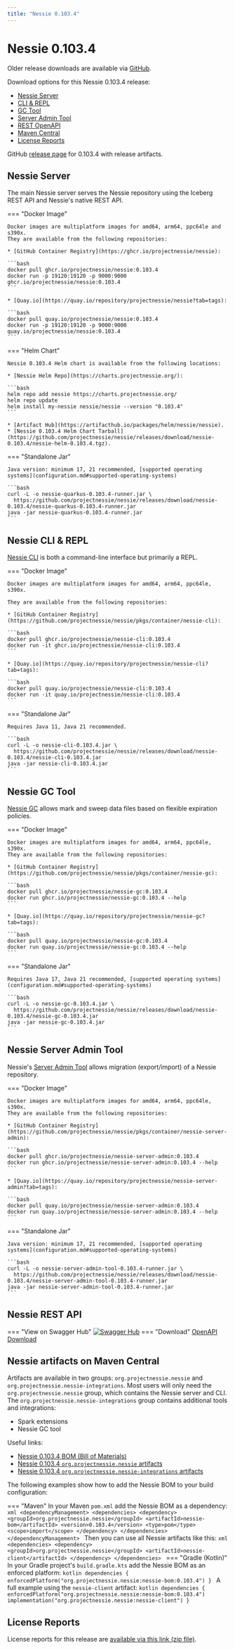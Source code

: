 ```yaml
---
title: "Nessie 0.103.4"
---
```


# Nessie 0.103.4

Older release downloads are available via [GitHub](https://github.com/projectnessie/nessie/releases).

Download options for this Nessie 0.103.4 release:

* [Nessie Server](#nessie-server)
* [CLI & REPL](#nessie-cli--repl)
* [GC Tool](#nessie-gc-tool)
* [Server Admin Tool](#nessie-server-admin-tool)
* [REST OpenAPI](#nessie-rest-api)
* [Maven Central](#nessie-artifacts-on-maven-central)
* [License Reports](#license-reports)

GitHub [release page](https://github.com/projectnessie/nessie/releases/tag/nessie-0.103.4) for 0.103.4 with release artifacts.

## Nessie Server

The main Nessie server serves the Nessie repository using the Iceberg REST API and Nessie's native REST API.

=== "Docker Image"

    Docker images are multiplatform images for amd64, arm64, ppc64le and s390x.
    They are available from the following repositories:

    * [GitHub Container Registry](https://ghcr.io/projectnessie/nessie):

    ```bash
    docker pull ghcr.io/projectnessie/nessie:0.103.4
    docker run -p 19120:19120 -p 9000:9000 ghcr.io/projectnessie/nessie:0.103.4
    ```

    * [Quay.io](https://quay.io/repository/projectnessie/nessie?tab=tags):

    ```bash
    docker pull quay.io/projectnessie/nessie:0.103.4
    docker run -p 19120:19120 -p 9000:9000 quay.io/projectnessie/nessie:0.103.4
    ```

=== "Helm Chart"

    Nessie 0.103.4 Helm chart is available from the following locations:

    * [Nessie Helm Repo](https://charts.projectnessie.org/):

    ```bash
    helm repo add nessie https://charts.projectnessie.org/
    helm repo update
    helm install my-nessie nessie/nessie --version "0.103.4"
    ```

    * [Artifact Hub](https://artifacthub.io/packages/helm/nessie/nessie).
    * [Nessie 0.103.4 Helm Chart Tarball](https://github.com/projectnessie/nessie/releases/download/nessie-0.103.4/nessie-helm-0.103.4.tgz).

=== "Standalone Jar"

    Java version: minimum 17, 21 recommended, [supported operating systems](configuration.md#supported-operating-systems)

    ```bash
    curl -L -o nessie-quarkus-0.103.4-runner.jar \
      https://github.com/projectnessie/nessie/releases/download/nessie-0.103.4/nessie-quarkus-0.103.4-runner.jar
    java -jar nessie-quarkus-0.103.4-runner.jar
    ```

## Nessie CLI & REPL

[Nessie CLI](cli.md) is both a command-line interface but primarily a REPL.

=== "Docker Image"

    Docker images are multiplatform images for amd64, arm64, ppc64le, s390x.

    They are available from the following repositories:

    * [GitHub Container Registry](https://github.com/projectnessie/nessie/pkgs/container/nessie-cli):

    ```bash
    docker pull ghcr.io/projectnessie/nessie-cli:0.103.4
    docker run -it ghcr.io/projectnessie/nessie-cli:0.103.4 
    ```

    * [Quay.io](https://quay.io/repository/projectnessie/nessie-cli?tab=tags):

    ```bash
    docker pull quay.io/projectnessie/nessie-cli:0.103.4
    docker run -it quay.io/projectnessie/nessie-cli:0.103.4
    ```

=== "Standalone Jar"

    Requires Java 11, Java 21 recommended.

    ```bash
    curl -L -o nessie-cli-0.103.4.jar \
      https://github.com/projectnessie/nessie/releases/download/nessie-0.103.4/nessie-cli-0.103.4.jar
    java -jar nessie-cli-0.103.4.jar
    ```

## Nessie GC Tool

[Nessie GC](gc.md) allows mark and sweep data files based on flexible expiration policies.

=== "Docker Image"

    Docker images are multiplatform images for amd64, arm64, ppc64le, s390x.
    They are available from the following repositories:

    * [GitHub Container Registry](https://github.com/projectnessie/nessie/pkgs/container/nessie-gc):

    ```bash
    docker pull ghcr.io/projectnessie/nessie-gc:0.103.4
    docker run ghcr.io/projectnessie/nessie-gc:0.103.4 --help
    ```

    * [Quay.io](https://quay.io/repository/projectnessie/nessie-gc?tab=tags):

    ```bash
    docker pull quay.io/projectnessie/nessie-gc:0.103.4
    docker run quay.io/projectnessie/nessie-gc:0.103.4 --help
    ```

=== "Standalone Jar"

    Requires Java 17, Java 21 recommended, [supported operating systems](configuration.md#supported-operating-systems)

    ```bash
    curl -L -o nessie-gc-0.103.4.jar \
      https://github.com/projectnessie/nessie/releases/download/nessie-0.103.4/nessie-gc-0.103.4.jar
    java -jar nessie-gc-0.103.4.jar
    ```

## Nessie Server Admin Tool

Nessie's [Server Admin Tool](export_import.md) allows migration (export/import) of a
Nessie repository.

=== "Docker Image"

    Docker images are multiplatform images for amd64, arm64, ppc64le, s390x.
    They are available from the following repositories:

    * [GitHub Container Registry](https://github.com/projectnessie/nessie/pkgs/container/nessie-server-admin):

    ```bash
    docker pull ghcr.io/projectnessie/nessie-server-admin:0.103.4
    docker run ghcr.io/projectnessie/nessie-server-admin:0.103.4 --help
    ```

    * [Quay.io](https://quay.io/repository/projectnessie/nessie-server-admin?tab=tags):

    ```bash
    docker pull quay.io/projectnessie/nessie-server-admin:0.103.4
    docker run quay.io/projectnessie/nessie-server-admin:0.103.4 --help
    ```

=== "Standalone Jar"

    Java version: minimum 17, 21 recommended, [supported operating systems](configuration.md#supported-operating-systems)

    ```bash
    curl -L -o nessie-server-admin-tool-0.103.4-runner.jar \
      https://github.com/projectnessie/nessie/releases/download/nessie-0.103.4/nessie-server-admin-tool-0.103.4-runner.jar
    java -jar nessie-server-admin-tool-0.103.4-runner.jar
    ```

## Nessie REST API

=== "View on Swagger Hub"
    [![Swagger Hub](https://img.shields.io/badge/swagger%20hub-nessie-3f6ec6?style=for-the-badge&logo=swagger&link=https%3A%2F%2Fapp.swaggerhub.com%2Fapis%2Fprojectnessie%2Fnessie)](https://app.swaggerhub.com/apis/projectnessie/nessie/0.103.4)
=== "Download"
    [OpenAPI Download](https://github.com/projectnessie/nessie/releases/download/nessie-0.103.4/nessie-openapi-0.103.4.yaml)

## Nessie artifacts on Maven Central

Artifacts are available in two groups: `org.projectnessie.nessie` and
`org.projectnessie.nessie-integrations`. Most users will only need the `org.projectnessie.nessie`
group, which contains the Nessie server and CLI. The `org.projectnessie.nessie-integrations` group
contains additional tools and integrations:

* Spark extensions
* Nessie GC tool

Useful links:

* [Nessie 0.103.4 BOM (Bill of Materials)](https://search.maven.org/artifact/org.projectnessie.nessie/nessie-bom/0.103.4/pom)
* [Nessie 0.103.4 `org.projectnessie.nessie` artifacts](https://search.maven.org/search?q=g:org.projectnessie.nessie%20v:0.103.4)
* [Nessie 0.103.4 `org.projectnessie.nessie-integrations` artifacts](https://search.maven.org/search?q=g:org.projectnessie.nessie-integrations%20v:0.103.4)

The following examples show how to add the Nessie BOM to your build configuration:

=== "Maven"
    In your Maven `pom.xml` add the Nessie BOM as a dependency:
    ```xml
    <dependencyManagement>
      <dependencies>
        <dependency>
          <groupId>org.projectnessie.nessie</groupId>
          <artifactId>nessie-bom</artifactId>
          <version>0.103.4</version>
          <type>pom</type>
          <scope>import</scope>
        </dependency>
      </dependencies>
    </dependencyManagement>
    ```
    Then you can use all Nessie artifacts like this:
    ```xml
    <dependencies>
      <dependency>
        <groupId>org.projectnessie.nessie</groupId>
        <artifactId>nessie-client</artifactId>
      </dependency>
    </dependencies>
    ```
=== "Gradle (Kotlin)"
    In your Gradle project's `build.gradle.kts` add the Nessie BOM as an enforced platform:
    ```kotlin
    dependencies {
      enforcedPlatform("org.projectnessie.nessie:nessie-bom:0.103.4")
    }
    ```
    A full example using the `nessie-client` artifact:
    ```kotlin
    dependencies {
      enforcedPlatform("org.projectnessie.nessie:nessie-bom:0.103.4")
      implementation("org.projectnessie.nessie:nessie-client")
    }
    ```

## License Reports

License reports for this release are [available via this link (zip file)](https://github.com/projectnessie/nessie/releases/download/nessie-0.103.4/nessie-aggregated-license-report-0.103.4.zip).
